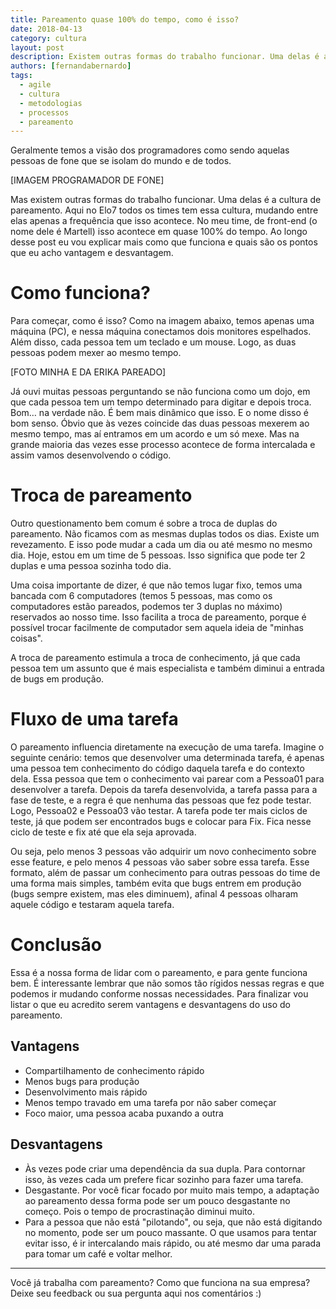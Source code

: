 ```yaml
---
title: Pareamento quase 100% do tempo, como é isso?
date: 2018-04-13
category: cultura
layout: post
description: Existem outras formas do trabalho funcionar. Uma delas é a cultura de pareamento. Aqui no Elo7 todos os times tem essa cultura, mudando entre elas apenas a frequência que isso acontece. No meu time, de front-end (o nome dele é Martell) isso acontece em quase 100% do tempo. Mas como isso funciona? Nesse post explicarei mais sobre essa cultura.
authors: [fernandabernardo]
tags:
  - agile
  - cultura
  - metodologias
  - processos
  - pareamento
---
```


Geralmente temos a visão dos programadores como sendo aquelas pessoas de fone que se isolam do mundo e de todos.

[IMAGEM PROGRAMADOR DE FONE]

Mas existem outras formas do trabalho funcionar. Uma delas é a cultura de pareamento. Aqui no Elo7 todos os times tem essa cultura, mudando entre elas apenas a frequência que isso acontece. No meu time, de front-end (o nome dele é Martell) isso acontece em quase 100% do tempo. Ao longo desse post eu vou explicar mais como que funciona e quais são os pontos que eu acho vantagem e desvantagem.

# Como funciona?

Para começar, como é isso? Como na imagem abaixo, temos apenas uma máquina (PC), e nessa máquina conectamos dois monitores espelhados. Além disso, cada pessoa tem um teclado e um mouse. Logo, as duas pessoas podem mexer ao mesmo tempo.

[FOTO MINHA E DA ERIKA PAREADO]

Já ouvi muitas pessoas perguntando se não funciona como um dojo, em que cada pessoa tem um tempo determinado para digitar e depois troca. Bom… na verdade não. É bem mais dinâmico que isso. E o nome disso é bom senso. Óbvio que às vezes coincide das duas pessoas mexerem ao mesmo tempo, mas aí entramos em um acordo e um só mexe. Mas na grande maioria das vezes esse processo acontece de forma intercalada e assim vamos desenvolvendo o código.

# Troca de pareamento

Outro questionamento bem comum é sobre a troca de duplas do pareamento. Não ficamos com as mesmas duplas todos os dias. Existe um revezamento. E isso pode mudar a cada um dia ou até mesmo no mesmo dia. Hoje, estou em um time de 5 pessoas. Isso significa que pode ter 2 duplas e uma pessoa sozinha todo dia.

Uma coisa importante de dizer, é que não temos lugar fixo, temos uma bancada com 6 computadores (temos 5 pessoas, mas como os computadores estão pareados, podemos ter 3 duplas no máximo) reservados ao nosso time. Isso facilita a troca de pareamento, porque é possível trocar facilmente de computador sem aquela ideia de "minhas coisas".

A troca de pareamento estimula a troca de conhecimento, já que cada pessoa tem um assunto que é mais especialista e também diminui a entrada de bugs em produção.

# Fluxo de uma tarefa

O pareamento influencia diretamente na execução de uma tarefa. Imagine o seguinte cenário: temos que desenvolver uma determinada tarefa, é apenas uma pessoa tem conhecimento do código daquela tarefa e do contexto dela. Essa pessoa que tem o conhecimento vai parear com a Pessoa01 para desenvolver a tarefa. Depois da tarefa desenvolvida, a tarefa passa para a fase de teste, e a regra é que nenhuma das pessoas que fez pode testar. Logo, Pessoa02 e Pessoa03 vão testar. A tarefa pode ter mais ciclos de teste, já que podem ser encontrados bugs e colocar para Fix. Fica nesse ciclo de teste e fix até que ela seja aprovada.

Ou seja, pelo menos 3 pessoas vão adquirir um novo conhecimento sobre esse feature, e pelo menos 4 pessoas vão saber sobre essa tarefa. Esse formato, além de passar um conhecimento para outras pessoas do time de uma forma mais simples, também evita que bugs entrem em produção (bugs sempre existem, mas eles diminuem), afinal 4 pessoas olharam aquele código e testaram aquela tarefa.


# Conclusão

Essa é a nossa forma de lidar com o pareamento, e para gente funciona bem. É interessante lembrar que não somos tão rígidos nessas regras e que podemos ir mudando conforme nossas necessidades. Para finalizar vou listar o que eu acredito serem vantagens e desvantagens do uso do pareamento.

## Vantagens

- Compartilhamento de conhecimento rápido
- Menos bugs para produção
- Desenvolvimento mais rápido
- Menos tempo travado em uma tarefa por não saber começar
- Foco maior, uma pessoa acaba puxando a outra

## Desvantagens

- Às vezes pode criar uma dependência da sua dupla. Para contornar isso, às vezes cada um prefere ficar sozinho para fazer uma tarefa.
- Desgastante. Por você ficar focado por muito mais tempo, a adaptação ao pareamento dessa forma pode ser um pouco desgastante no começo. Pois o tempo de procrastinação diminui muito.
- Para a pessoa que não está "pilotando",  ou seja, que não está digitando no momento, pode ser um pouco massante. O que usamos para tentar evitar isso, é ir intercalando mais rápido, ou até mesmo dar uma parada para tomar um café e voltar melhor.

---

Você já trabalha com pareamento? Como que funciona na sua empresa? Deixe seu feedback ou sua pergunta aqui nos comentários :)
